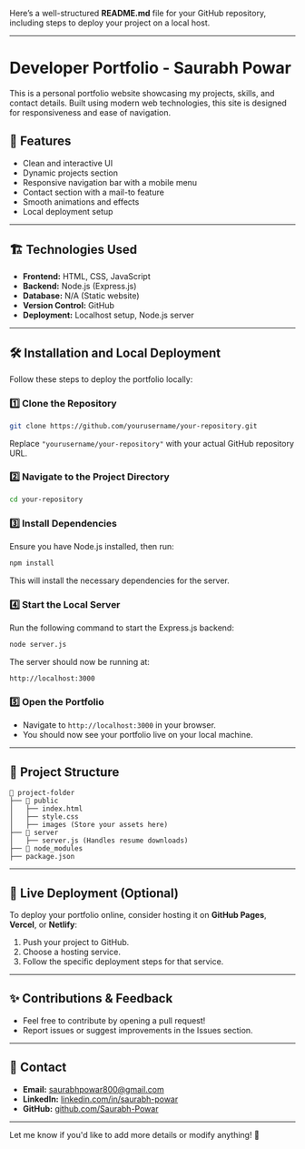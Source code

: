 Here’s a well-structured **README.md** file for your GitHub repository, including steps to deploy your project on a local host.

---

# **Developer Portfolio - Saurabh Powar**

This is a personal portfolio website showcasing my projects, skills, and contact details. Built using modern web technologies, this site is designed for responsiveness and ease of navigation.

## 🚀 **Features**
- Clean and interactive UI
- Dynamic projects section
- Responsive navigation bar with a mobile menu
- Contact section with a mail-to feature
- Smooth animations and effects
- Local deployment setup

---

## 🏗 **Technologies Used**
- **Frontend:** HTML, CSS, JavaScript
- **Backend:** Node.js (Express.js)
- **Database:** N/A (Static website)
- **Version Control:** GitHub
- **Deployment:** Localhost setup, Node.js server

---

## 🛠 **Installation and Local Deployment**
Follow these steps to deploy the portfolio locally:

### **1️⃣ Clone the Repository**
```bash
git clone https://github.com/yourusername/your-repository.git
```
Replace `"yourusername/your-repository"` with your actual GitHub repository URL.

### **2️⃣ Navigate to the Project Directory**
```bash
cd your-repository
```

### **3️⃣ Install Dependencies**
Ensure you have Node.js installed, then run:
```bash
npm install
```
This will install the necessary dependencies for the server.

### **4️⃣ Start the Local Server**
Run the following command to start the Express.js backend:
```bash
node server.js
```
The server should now be running at:
```
http://localhost:3000
```

### **5️⃣ Open the Portfolio**
- Navigate to `http://localhost:3000` in your browser.
- You should now see your portfolio live on your local machine.

---

## 📂 **Project Structure**
```
📁 project-folder
├── 📂 public
│   ├── index.html
│   ├── style.css
│   ├── images (Store your assets here)
├── 📂 server
│   ├── server.js (Handles resume downloads)
├── 📂 node_modules
├── package.json
```

---

## 🔗 **Live Deployment (Optional)**
To deploy your portfolio online, consider hosting it on **GitHub Pages**, **Vercel**, or **Netlify**:
1. Push your project to GitHub.
2. Choose a hosting service.
3. Follow the specific deployment steps for that service.

---

## ✨ **Contributions & Feedback**
- Feel free to contribute by opening a pull request!
- Report issues or suggest improvements in the Issues section.

---

## 📧 **Contact**
- **Email:** [saurabhpowar800@gmail.com](mailto:saurabhpowar800@gmail.com)
- **LinkedIn:** [linkedin.com/in/saurabh-powar](https://linkedin.com/in/saurabh-powar-78933a222)
- **GitHub:** [github.com/Saurabh-Powar](https://github.com/Saurabh-Powar)

---

Let me know if you'd like to add more details or modify anything! 🚀
